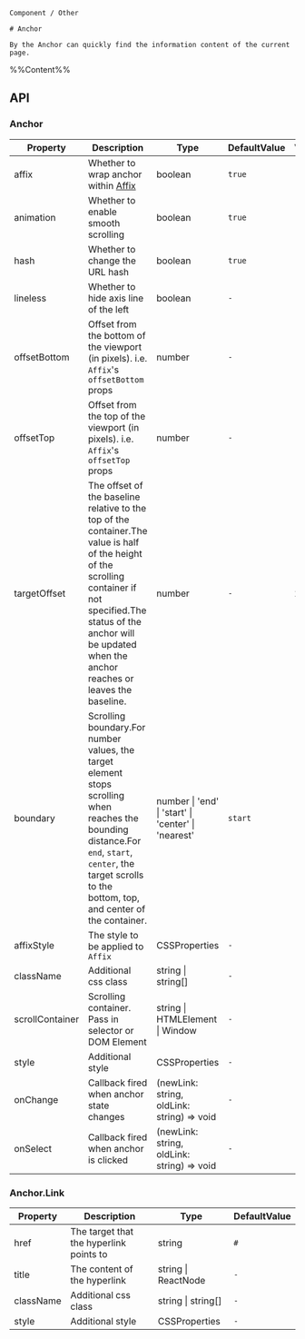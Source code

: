 `````
Component / Other

# Anchor

By the Anchor can quickly find the information content of the current page.
`````

%%Content%%

## API

### Anchor

|Property|Description|Type|DefaultValue|Version|
|---|---|---|---|---|
|affix|Whether to wrap anchor within [Affix](/react/components/affix)|boolean |`true`|-|
|animation|Whether to enable smooth scrolling|boolean |`true`|-|
|hash|Whether to change the URL hash|boolean |`true`|-|
|lineless|Whether to hide axis line of the left|boolean |`-`|-|
|offsetBottom|Offset from the bottom of the viewport (in pixels). i.e. `Affix`'s `offsetBottom` props|number |`-`|-|
|offsetTop|Offset from the top of the viewport (in pixels). i.e. `Affix`'s `offsetTop` props|number |`-`|-|
|targetOffset|The offset of the baseline relative to the top of the container.The value is half of the height of the scrolling container if not specified.The status of the anchor will be updated when the anchor reaches or leaves the baseline.|number |`-`|2.22.0|
|boundary|Scrolling boundary.For number values, the target element stops scrolling when reaches the bounding distance.For `end`, `start`, `center`, the target scrolls to the bottom, top, and center of the container.|number \| 'end' \| 'start' \| 'center' \| 'nearest' |`start`|-|
|affixStyle|The style to be applied to `Affix`|CSSProperties |`-`|-|
|className|Additional css class|string \| string[] |`-`|-|
|scrollContainer|Scrolling container. Pass in selector or DOM Element|string \| HTMLElement \| Window |`-`|-|
|style|Additional style|CSSProperties |`-`|-|
|onChange|Callback fired when anchor state changes|(newLink: string, oldLink: string) => void |`-`|-|
|onSelect|Callback fired when anchor is clicked|(newLink: string, oldLink: string) => void |`-`|-|

### Anchor.Link

|Property|Description|Type|DefaultValue|
|---|---|---|---|
|href|The target that the hyperlink points to|string |`#`|
|title|The content of the hyperlink|string \| ReactNode |`-`|
|className|Additional css class|string \| string[] |`-`|
|style|Additional style|CSSProperties |`-`|
